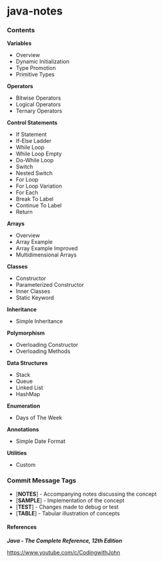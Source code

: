 # java-notes

### Contents
**Variables**
* Overview
* Dynamic Initialization
* Type Promotion
* Primitive Types

**Operators**
* Bitwise Operators
* Logical Operators
* Ternary Operators

**Control Statements**
* If Statement
* If-Else Ladder
* While Loop
* While Loop Empty
* Do-While Loop
* Switch
* Nested Switch
* For Loop
* For Loop Variation
* For Each
* Break To Label
* Continue To Label
* Return

**Arrays**
* Overview
* Array Example
* Array Example Improved
* Multidimensional Arrays

**Classes**
* Constructor
* Parameterized Constructor
* Inner Classes
* Static Keyword

**Inheritance**
* Simple Inheritance

**Polymorphism**
* Overloading Constructor
* Overloading Methods

**Data Structures**
* Stack
* Queue
* Linked List
* HashMap

**Enumeration**
* Days of The Week

**Annotations**
* Simple Date Format

**Utilities**
* Custom

### Commit Message Tags

* [**NOTES**] - Accompanying notes discussing the concept
* [**SAMPLE**] - Implementation of the concept
* [**TEST**] - Changes made to debug or test
* [**TABLE**] - Tabular illustration of concepts

#### References

***Java - The Complete Reference, 12th Edition***

https://www.youtube.com/c/CodingwithJohn
